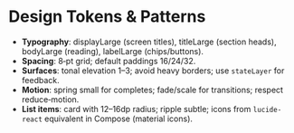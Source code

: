 # Design Tokens & Patterns
- **Typography**: displayLarge (screen titles), titleLarge (section heads), bodyLarge (reading), labelLarge (chips/buttons).
- **Spacing**: 8‑pt grid; default paddings 16/24/32.
- **Surfaces**: tonal elevation 1–3; avoid heavy borders; use `stateLayer` for feedback.
- **Motion**: spring small for completes; fade/scale for transitions; respect reduce‑motion.
- **List items**: card with 12–16dp radius; ripple subtle; icons from `lucide-react` equivalent in Compose (material icons).